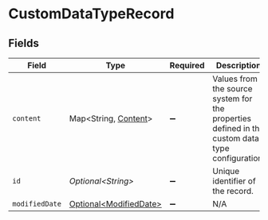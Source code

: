 # CustomDataTypeRecord


## Fields

| Field                                                                                           | Type                                                                                            | Required                                                                                        | Description                                                                                     |
| ----------------------------------------------------------------------------------------------- | ----------------------------------------------------------------------------------------------- | ----------------------------------------------------------------------------------------------- | ----------------------------------------------------------------------------------------------- |
| `content`                                                                                       | Map\<String, [Content](../../models/shared/Content.md)>                                         | :heavy_minus_sign:                                                                              | Values from the source system for the properties defined in the custom data type configuration. |
| `id`                                                                                            | *Optional\<String>*                                                                             | :heavy_minus_sign:                                                                              | Unique identifier of the record.                                                                |
| `modifiedDate`                                                                                  | [Optional\<ModifiedDate>](../../models/shared/ModifiedDate.md)                                  | :heavy_minus_sign:                                                                              | N/A                                                                                             |